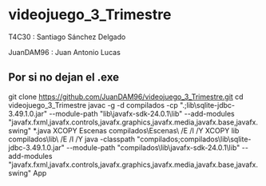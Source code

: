 # videojuego_3_Trimestre

T4C30 : Santiago Sánchez Delgado

JuanDAM96 : Juan Antonio Lucas

## Por si no dejan el .exe

git clone https://github.com/JuanDAM96/videojuego_3_Trimestre.git
cd videojuego_3_Trimestre
javac -g -d compilados -cp ".;lib\sqlite-jdbc-3.49.1.0.jar" --module-path "lib\javafx-sdk-24.0.1\lib" --add-modules "javafx.fxml,javafx.controls,javafx.graphics,javafx.media,javafx.base,javafx.swing" *.java
XCOPY Escenas compilados\Escenas\ /E /I /Y
XCOPY lib compilados\lib\ /E /I /Y
java -classpath "compilados;compilados\lib\sqlite-jdbc-3.49.1.0.jar" --module-path "compilados\lib\javafx-sdk-24.0.1\lib" --add-modules "javafx.fxml,javafx.controls,javafx.graphics,javafx.media,javafx.base,javafx.swing" App